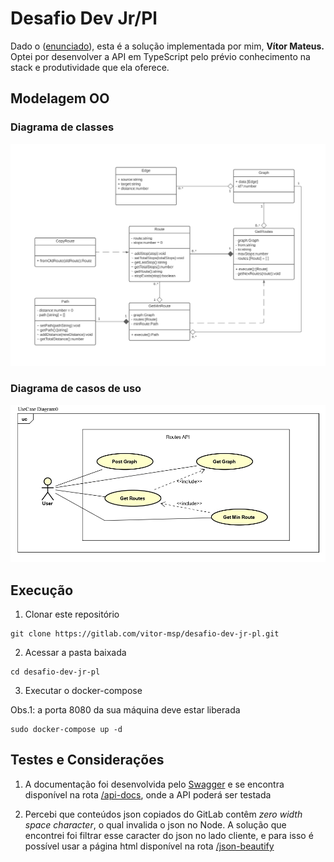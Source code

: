 # Desafio Dev Jr/Pl

Dado o ([enunciado](./README-stat.md)), esta é a solução implementada por mim, **Vítor Mateus.**
Optei por desenvolver a API em TypeScript pelo prévio conhecimento na stack e produtividade que ela oferece.

## Modelagem OO

### Diagrama de classes
![Diagrama de classes](./imgs/class-diagram.jpg)

### Diagrama de casos de uso
![Diagrama de casos de uso](./imgs/usecase-diagram.jpg)

## Execução

1. Clonar este repositório
```
git clone https://gitlab.com/vitor-msp/desafio-dev-jr-pl.git
```

2. Acessar a pasta baixada
```
cd desafio-dev-jr-pl
```

3. Executar o docker-compose

Obs.1: a porta 8080 da sua máquina deve estar liberada

```
sudo docker-compose up -d
```

## Testes e Considerações

1. A documentação foi desenvolvida pelo [Swagger](https://swagger.io/) e se encontra disponível na rota [/api-docs](http://localhost:8080/api-docs/), onde a API poderá ser testada

2. Percebi que conteúdos json copiados do GitLab contêm *zero width space character*, o qual invalida o json no Node. A solução que encontrei foi filtrar esse caracter do json no lado cliente, e para isso é possível usar a página html disponível na rota [/json-beautify](http://localhost:8080/json-beautify)